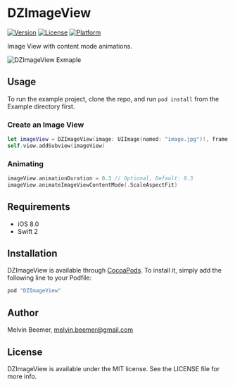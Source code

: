 # DZImageView

[![Version](https://img.shields.io/cocoapods/v/DZImageView.svg?style=flat)](http://cocoapods.org/pods/DZImageView)
[![License](https://img.shields.io/cocoapods/l/DZImageView.svg?style=flat)](http://cocoapods.org/pods/DZImageView)
[![Platform](https://img.shields.io/cocoapods/p/DZImageView.svg?style=flat)](http://cocoapods.org/pods/DZImageView)

Image View with content mode animations.

![DZImageView Exmaple](https://i.imgur.com/tQdH10N.gif)

## Usage

To run the example project, clone the repo, and run `pod install` from the Example directory first.

### Create an Image View
```swift
let imageView = DZImageView(image: UIImage(named: "image.jpg")!, frame: CGRectMake(0, 0, 300, 300))
self.view.addSubview(imageView)
```

### Animating
```swift
imageView.animationDuration = 0.3 // Optional, Default: 0.3
imageView.animateImageViewContentMode(.ScaleAspectFit)
```

## Requirements

* iOS 8.0
* Swift 2

## Installation

DZImageView is available through [CocoaPods](http://cocoapods.org). To install
it, simply add the following line to your Podfile:

```ruby
pod "DZImageView"
```

## Author

Melvin Beemer, melvin.beemer@gmail.com

## License

DZImageView is available under the MIT license. See the LICENSE file for more info.
